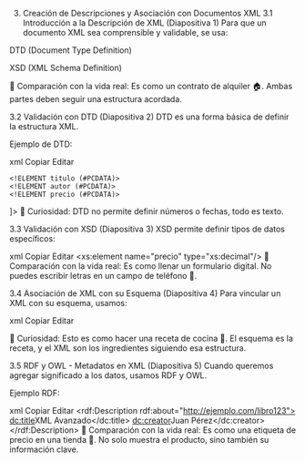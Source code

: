3. Creación de Descripciones y Asociación con Documentos XML
3.1 Introducción a la Descripción de XML (Diapositiva 1)
Para que un documento XML sea comprensible y validable, se usa:

DTD (Document Type Definition)

XSD (XML Schema Definition)

📌 Comparación con la vida real:
Es como un contrato de alquiler 🏠. Ambas partes deben seguir una estructura acordada.

3.2 Validación con DTD (Diapositiva 2)
DTD es una forma básica de definir la estructura XML.

Ejemplo de DTD:

xml
Copiar
Editar
<!DOCTYPE libro [
    <!ELEMENT libro (titulo, autor, precio)>
    <!ELEMENT titulo (#PCDATA)>
    <!ELEMENT autor (#PCDATA)>
    <!ELEMENT precio (#PCDATA)>
]>
📌 Curiosidad:
DTD no permite definir números o fechas, todo es texto.

3.3 Validación con XSD (Diapositiva 3)
XSD permite definir tipos de datos específicos:

xml
Copiar
Editar
<xs:element name="precio" type="xs:decimal"/>
📌 Comparación con la vida real:
Es como llenar un formulario digital. No puedes escribir letras en un campo de teléfono 📱.

3.4 Asociación de XML con su Esquema (Diapositiva 4)
Para vincular un XML con su esquema, usamos:

xml
Copiar
Editar
<?xml version="1.0"?>
<libro xmlns:xsi="http://www.w3.org/2001/XMLSchema-instance"
       xsi:noNamespaceSchemaLocation="libro.xsd">
</libro>
📌 Curiosidad:
Esto es como hacer una receta de cocina 🍲. El esquema es la receta, y el XML son los ingredientes siguiendo esa estructura.

3.5 RDF y OWL - Metadatos en XML (Diapositiva 5)
Cuando queremos agregar significado a los datos, usamos RDF y OWL.

Ejemplo RDF:

xml
Copiar
Editar
<rdf:Description rdf:about="http://ejemplo.com/libro123">
    <dc:title>XML Avanzado</dc:title>
    <dc:creator>Juan Pérez</dc:creator>
</rdf:Description>
📌 Comparación con la vida real:
Es como una etiqueta de precio en una tienda 🏪. No solo muestra el producto, sino también su información clave.


